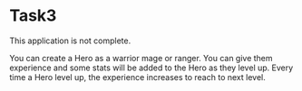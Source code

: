# Task3

This application is not complete. 

You can create a Hero as a warrior mage or ranger.
You can give them experience and some stats will be added to the Hero as they level up.
Every time a Hero level up, the experience increases to reach to next level.

